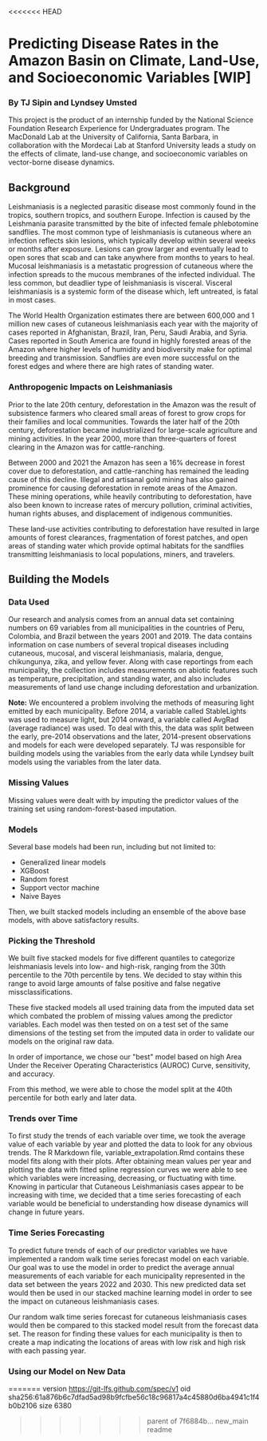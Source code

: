 <<<<<<< HEAD
# Predicting Disease Rates in the Amazon Basin on Climate, Land-Use, and Socioeconomic Variables [WIP]
### By TJ Sipin and Lyndsey Umsted

This project is the product of an internship funded by the National Science Foundation Research Experience for Undergraduates program. The MacDonald Lab at the University of California, Santa Barbara, in collaboration with the Mordecai Lab at Stanford University leads a study on the effects of climate, land-use change, and socioeconomic variables on vector-borne disease dynamics.

## Background

Leishmaniasis is a neglected parasitic disease most commonly found in the tropics, southern tropics, and southern Europe. Infection is caused by the Leishmania parasite transmitted by the bite of infected female phlebotomine sandflies. The most common type of leishmaniasis is cutaneous where an infection reflects skin lesions, which typically develop within several weeks or months after exposure. Lesions can grow larger and eventually lead to open sores that scab and can take anywhere from months to years to heal. Mucosal leishmaniasis is a metastatic progression of cutaneous where the infection spreads to the mucous membranes of the infected individual. The less common, but deadlier type of leishmaniasis is visceral. Visceral leishmaniasis is a systemic form of the disease which, left untreated, is fatal in most cases. 

The World Health Organization estimates there are between 600,000 and 1 million new cases of cutaneous leishmaniasis each year with the majority of cases reported in Afghanistan, Brazil, Iran, Peru, Saudi Arabia, and Syria. Cases reported in South America are found in highly forested areas of the Amazon where higher levels of humidity and biodiversity make for optimal breeding and transmission. Sandflies are even more successful on the forest edges and where there are high rates of standing water.

### Anthropogenic Impacts on Leishmaniasis

Prior to the late 20th century, deforestation in the Amazon was the result of subsistence farmers who cleared small areas of forest to grow crops for their families and local communities. Towards the later half of the 20th century, deforestation became industrialized for large-scale agriculture and mining activities. In the year 2000, more than three-quarters of forest clearing in the Amazon was for cattle-ranching.

Between 2000 and 2021 the Amazon has seen a 16% decrease in forest cover due to deforestation, and cattle-ranching has remained the leading cause of this decline. Illegal and artisanal gold mining has also gained prominence for causing deforestation in remote areas of the Amazon. These mining operations, while heavily contributing to deforestation, have also been known to increase rates of mercury pollution, criminal activities, human rights abuses, and displacement of indigenous communities.

These land-use activities contributing to deforestation have resulted in large amounts of forest clearances, fragmentation of forest patches, and open areas of standing water which provide optimal habitats for the sandflies transmitting leishmaniasis to local populations, miners, and travelers. 

## Building the Models

### Data Used

Our research and analysis comes from an annual data set containing numbers on 69 variables from all municipalities in the countries of Peru, Colombia, and Brazil between the years 2001 and 2019. The data contains information on case numbers of several tropical diseases including cutaneous, mucosal, and visceral leishmaniasis, malaria, dengue, chikungunya, zika, and yellow fever. Along with case reportings from each municipality, the collection includes measurements on abiotic features such as temperature, precipitation, and standing water, and also includes measurements of land use change including deforestation and urbanization.

**Note:** We encountered a problem involving the methods of measuring light emitted by each municipality. Before 2014, a variable called StableLights was used to measure light, but 2014 onward, a variable called AvgRad (average radiance) was used. To deal with this, the data was split between the early, pre-2014 observations and the later, 2014-present observations and models for each were developed separately.
TJ was responsible for building models using the variables from the early data while Lyndsey built models using the variables from the later data.

### Missing Values
Missing values were dealt with by imputing the predictor values of the training set using random-forest-based imputation.

### Models

Several base models had been run, including but not limited to:
* Generalized linear models
* XGBoost
* Random forest
* Support vector machine
* Naive Bayes

Then, we built stacked models including an ensemble of the above base models, with above satisfactory results.

### Picking the Threshold

We built five stacked models for five different quantiles to categorize leishmaniasis levels into low- and high-risk, ranging from the 30th percentile to the 70th percentile by tens. We decided to stay within this range to avoid large amounts of false positive and false negative missclassifications.  

These five stacked models all used training data from the imputed data set which combated the problem of missing values among the predictor variables. Each model was then tested on on a test set of the same dimensions of the testing set from the imputed data in order to validate our models on the original raw data.

In order of importance, we chose our "best" model based on high Area Under the Receiver Operating Characteristics (AUROC) Curve, sensitivity, and accuracy.


From this method, we were able to chose the model split at the 40th percentile for both early and later data.

### Trends over Time

To first study the trends of each variable over time, we took the average value of each variable by year and plotted the data to look for any obvious trends. The R Markdown file, variable_extrapolation.Rmd contains these model fits along with their plots. After obtaining mean values per year and plotting the data with fitted spline regression curves we were able to see which variables were increasing, decreasing, or fluctuating with time. Knowing in particular that Cutaneous Leishmaniasis cases appear to be increasing with time, we decided that a time series forecasting of each variable would be beneficial to understanding how disease dynamics will change in future years.

### Time Series Forecasting

To predict future trends of each of our predictor variables we have implemented a random walk time series forecast model on each variable. Our goal was to use the model in order to predict the average annual measurements of each variable for each municipality represented in the data set between the years 2022 and 2030. This new predicted data set would then be used in our stacked machine learning model in order to see the impact on cutaneous leishmaniasis cases. 

Our random walk time series forecast for cutaneous leishmaniasis cases would then be compared to this stacked model result from the forecast data set. The reason for finding these values for each municipality is then to create a map indicating the locations of areas with low risk and high risk with each passing year.

### Using our Model on New Data
=======
version https://git-lfs.github.com/spec/v1
oid sha256:61a876b6c7dfad5ad98b9fcfbe56c18c96817a4c45880d6ba4941c1f4b0b2106
size 6380
>>>>>>> parent of 7f6884b... new_main readme
